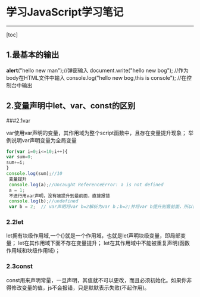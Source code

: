 # 学习JavaScript学习笔记

------



[toc]

## 1.最基本的输出

**alert**("hello new man");//弹窗输入
document.write("hello new bog"); //作为body在HTML文件中输入
console.log("hello new bog,this is console"); //在控制台中输出

## 2.变量声明中let、var、const的区别

###2.1var

var使用var声明的变量，其作用域为整个script函数中，且存在变量提升现象；
举例说明var声明变量为全局变量

```javascript
for(var i=0;i<=10;i++){ 
var sum=0; 
sum+=i; 
} 
console.log(sum);//10
 变量提升
 console.log(a);//Uncaught ReferenceError: a is not defined  
 a = 1;  
 不进行用var声明，没有被提升到最前面，直接报错
 console.log(b);//undefined  
 var b = 2;  // var声明将var b=2解析为var b；b=2;并将var b提升到最前面，所以在出现时为空赋值，只是开辟了空间。

```



### 2.2let

let拥有块级作用域,一个{}就是一个作用域，也就是let声明块级变量，即局部变量；
 let在其作用域下面不存在变量提升；
 let在其作用域中不能被重复声明(函数作用域和块级作用域)；

### 2.3const

const用来声明常量，一旦声明，其值就不可以更改，而且必须初始化。如果你非得修改变量的值，js不会报错，只是默默表示失败(不起作用)。
